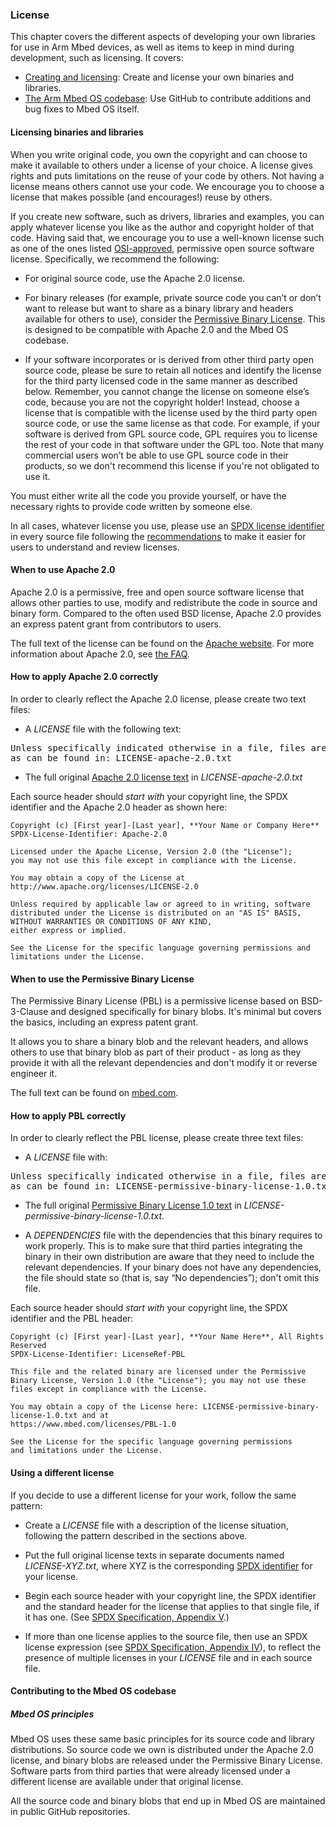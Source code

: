 ### License

This chapter covers the different aspects of developing your own libraries for use in Arm Mbed devices, as well as items to keep in mind during development, such as licensing. It covers:
- [Creating and licensing](#licensing-binaries-and-libraries): Create and license your own binaries and libraries.
- [The Arm Mbed OS codebase](#contributing-to-the-mbed-os-code-base): Use GitHub to contribute additions and bug fixes to Mbed OS itself.

#### Licensing binaries and libraries

When you write original code, you own the copyright and can choose to make it available to others under a license of your choice. A license gives rights and puts limitations on the reuse of your code by others. Not having a license means others cannot use your code. We encourage you to choose a license that makes possible (and encourages!) reuse by others.

If you create new software, such as drivers, libraries and examples, you can apply whatever license you like as the author and copyright holder of that code. Having said that, we encourage you to use a well-known license such as one of the ones listed [OSI-approved](http://spdx.org/licenses/), permissive open source software license. Specifically, we recommend the following:

- For original source code, use the Apache 2.0 license.  

- For binary releases (for example, private source code you can’t or don’t want to release but want to share as a binary library and headers available for others to use), consider the [Permissive Binary License](https://www.mbed.com/licenses/PBL-1.0). This is designed to be compatible with Apache 2.0 and the Mbed OS codebase.

- If your software incorporates or is derived from other third party open source code, please be sure to retain all notices and identify the license for the third party licensed code in the same manner as described below. Remember, you cannot change the license on someone else’s code, because you are not the copyright holder! Instead, choose a license that is compatible with the license used by the third party open source code, or use the same license as that code. For example, if your software is derived from GPL source code, GPL requires you to license the rest of your code in that software under the GPL too. Note that many commercial users won’t be able to use GPL source code in their products, so we don't recommend this license if you're not obligated to use it.

You must either write all the code you provide yourself, or have the necessary rights to provide code written by someone else.

In all cases, whatever license you use, please use an <a href="http://spdx.org/licenses/" target="_blank">SPDX license identifier</a> in every source file following the <a href="https://spdx.org/spdx-specification-21-web-version#h.twlc0ztnng3b" target="_blank">recommendations</a> to make it easier for users to understand and review licenses.

#### When to use Apache 2.0

Apache 2.0 is a permissive, free and open source software license that allows other parties to use, modify and redistribute the code in source and binary form. Compared to the often used BSD license, Apache 2.0 provides an express patent grant from contributors to users.

The full text of the license can be found on the [Apache website](http://www.apache.org/licenses/LICENSE-2.0). For more information about Apache 2.0, see [the FAQ](http://www.apache.org/foundation/license-faq.html).

#### How to apply Apache 2.0 correctly

In order to clearly reflect the Apache 2.0 license, please create two text files:

- A *LICENSE* file with the following text:</br>

<pre>Unless specifically indicated otherwise in a file, files are licensed under the Apache 2.0 license,
as can be found in: LICENSE-apache-2.0.txt</pre>

- The full original [Apache 2.0 license text](http://www.apache.org/licenses/LICENSE-2.0) in *LICENSE-apache-2.0.txt*

Each source header should *start with* your copyright line, the SPDX identifier and the Apache 2.0 header as shown here:

```
Copyright (c) [First year]-[Last year], **Your Name or Company Here**
SPDX-License-Identifier: Apache-2.0

Licensed under the Apache License, Version 2.0 (the "License");
you may not use this file except in compliance with the License.

You may obtain a copy of the License at http://www.apache.org/licenses/LICENSE-2.0

Unless required by applicable law or agreed to in writing, software
distributed under the License is distributed on an "AS IS" BASIS, WITHOUT WARRANTIES OR CONDITIONS OF ANY KIND,
either express or implied.

See the License for the specific language governing permissions and limitations under the License.
```

#### When to use the Permissive Binary License

The Permissive Binary License (PBL) is a permissive license based on BSD-3-Clause and designed specifically for binary blobs. It's minimal but covers the basics, including an express patent grant.

It allows you to share a binary blob and the relevant headers, and allows others to use that binary blob as part of their product - as long as they provide it with all the relevant dependencies and don't modify it or reverse engineer it.

The full text can be found on [mbed.com](https://www.mbed.com/licenses/PBL-1.0).

#### How to apply PBL correctly

In order to clearly reflect the PBL license, please create three text files:

- A *LICENSE* file with:

<pre>Unless specifically indicated otherwise in a file, files are licensed under the Permissive Binary License,
as can be found in: LICENSE-permissive-binary-license-1.0.txt</pre>

- The full original [Permissive Binary License 1.0 text](https://www.mbed.com/licenses/PBL-1.0) in *LICENSE-permissive-binary-license-1.0.txt*.

- A *DEPENDENCIES* file with the dependencies that this binary requires to work properly. This is to make sure that third parties integrating the binary in their own distribution are aware that they need to include the relevant dependencies. If your binary does not have any dependencies, the file should state so (that is, say “No dependencies”); don't omit this file.

Each source header should *start with* your copyright line, the SPDX identifier and the PBL header:

```
Copyright (c) [First year]-[Last year], **Your Name Here**, All Rights Reserved
SPDX-License-Identifier: LicenseRef-PBL

This file and the related binary are licensed under the Permissive Binary License, Version 1.0 (the "License"); you may not use these files except in compliance with the License.

You may obtain a copy of the License here: LICENSE-permissive-binary-license-1.0.txt and at
https://www.mbed.com/licenses/PBL-1.0

See the License for the specific language governing permissions and limitations under the License.
```

#### Using a different license

If you decide to use a different license for your work, follow the same pattern:

- Create a *LICENSE* file with a description of the license situation, following the pattern described in the sections above.

- Put the full original license texts in separate documents named *LICENSE-XYZ.txt*, where XYZ is the corresponding [SPDX identifier](http://spdx.org/licenses/) for your license.

- Begin each source header with your copyright line, the SPDX identifier and the standard header for the license that applies to that single file, if it has one. (See [SPDX Specification, Appendix V](https://spdx.org/spdx-specification-21-web-version#h.twlc0ztnng3b).)

- If more than one license applies to the source file, then use an SPDX license expression (see [SPDX Specification, Appendix IV](https://spdx.org/spdx-specification-21-web-version#h.jxpfx0ykyb60)), to reflect the presence of multiple licenses in your *LICENSE* file and in each source file.

#### Contributing to the Mbed OS codebase

##### Mbed OS principles

Mbed OS uses these same basic principles for its source code and library distributions. So source code we own is distributed under the Apache 2.0 license, and binary blobs are released under the Permissive Binary License. Software parts from third parties that were already licensed under a different license are available under that original license.

All the source code and binary blobs that end up in Mbed OS are maintained in public GitHub repositories.
